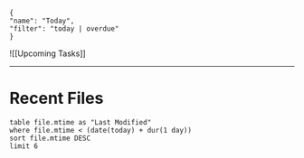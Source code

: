 
```todoist
{
"name": "Today",
"filter": "today | overdue"
}
```


![[Upcoming Tasks]]

--- 

# Recent Files
```dataview
table file.mtime as "Last Modified"
where file.mtime < (date(today) + dur(1 day))
sort file.mtime DESC
limit 6
```
